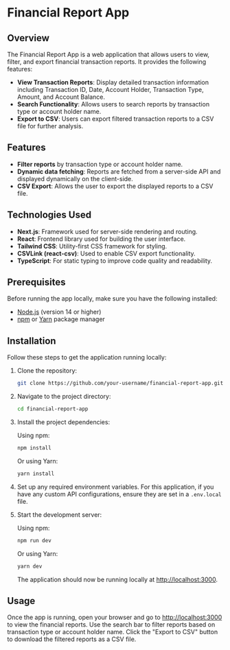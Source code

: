 # Financial Report App

## Overview

The Financial Report App is a web application that allows users to view, filter, and export financial transaction reports. It provides the following features:

- **View Transaction Reports**: Display detailed transaction information including Transaction ID, Date, Account Holder, Transaction Type, Amount, and Account Balance.
- **Search Functionality**: Allows users to search reports by transaction type or account holder name.
- **Export to CSV**: Users can export filtered transaction reports to a CSV file for further analysis.

## Features

- **Filter reports** by transaction type or account holder name.
- **Dynamic data fetching**: Reports are fetched from a server-side API and displayed dynamically on the client-side.
- **CSV Export**: Allows the user to export the displayed reports to a CSV file.

## Technologies Used

- **Next.js**: Framework used for server-side rendering and routing.
- **React**: Frontend library used for building the user interface.
- **Tailwind CSS**: Utility-first CSS framework for styling.
- **CSVLink (react-csv)**: Used to enable CSV export functionality.
- **TypeScript**: For static typing to improve code quality and readability.

## Prerequisites

Before running the app locally, make sure you have the following installed:

- [Node.js](https://nodejs.org/en/) (version 14 or higher)
- [npm](https://www.npmjs.com/) or [Yarn](https://yarnpkg.com/) package manager

## Installation

Follow these steps to get the application running locally:

1. Clone the repository:

   ```bash
   git clone https://github.com/your-username/financial-report-app.git
   ```

2. Navigate to the project directory:

   ```bash
   cd financial-report-app
   ```

3. Install the project dependencies:

   Using npm:

   ```bash
   npm install
   ```

   Or using Yarn:

   ```bash
   yarn install
   ```

4. Set up any required environment variables. For this application, if you have any custom API configurations, ensure they are set in a `.env.local` file.

5. Start the development server:

   Using npm:

   ```bash
   npm run dev
   ```

   Or using Yarn:

   ```bash
   yarn dev
   ```

   The application should now be running locally at [http://localhost:3000](http://localhost:3000).

## Usage

Once the app is running, open your browser and go to [http://localhost:3000](http://localhost:3000) to view the financial reports.
Use the search bar to filter reports based on transaction type or account holder name.
Click the "Export to CSV" button to download the filtered reports as a CSV file.
